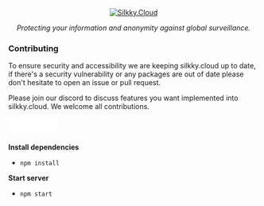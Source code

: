 <div align="center">
<a href="https://silkky.cloud/">
  <img src="public/assets/main/logo_bg.svg" width="500px" alt="Silkky.Cloud" />
</a>
<p>
  <em>Protecting your information and anonymity against global surveillance.</em>
</p>
</div>

### Contributing

To ensure security and accessibility we are keeping silkky.cloud up to date, if there's a security vulnerability or any packages are out of date please don't hesitate to open an issue or pull request.

Please join our discord to discuss features you want implemented into silkky.cloud. We welcome all contributions.

<a href="https://discord.com/invite/BvqJQ3hNrQ">
  <img src="public/assets/img/discord.svg" width="100px" alt="Join our Discord" />
</a>

**Install dependencies**

- ```npm install```

**Start server**

- ```npm start```
